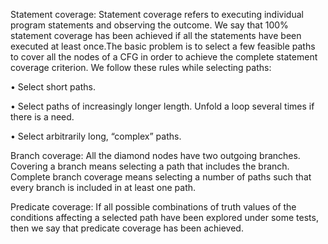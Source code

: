 Statement coverage: Statement coverage refers to executing individual
program statements and observing the outcome.
We say that 100% statement coverage has been
achieved if all the statements have been
executed at least once.The basic problem is to select a few feasible
paths to cover all the nodes of a CFG in order to
achieve the complete statement coverage
criterion. We follow these rules while selecting
paths:

• Select short paths.

• Select paths of increasingly longer length. Unfold
a loop several times if
there is a need.

• Select arbitrarily long, “complex” paths.

Branch coverage: All the diamond nodes have two outgoing
branches. Covering a branch means
selecting a path that includes the branch.
Complete branch coverage means selecting
a number of paths such that every branch is
included in at least one path.

Predicate coverage: If all possible combinations of truth values
of the conditions affecting a selected path
have been explored under some tests,
then we say that predicate coverage has
been achieved.

   